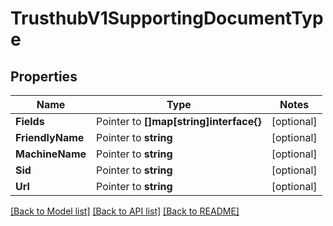 # TrusthubV1SupportingDocumentType

## Properties
Name | Type | Notes
------------ | ------------- | -------------
**Fields** | Pointer to **[]map[string]interface{}** | [optional] 
**FriendlyName** | Pointer to **string** | [optional] 
**MachineName** | Pointer to **string** | [optional] 
**Sid** | Pointer to **string** | [optional] 
**Url** | Pointer to **string** | [optional] 

[[Back to Model list]](../README.md#documentation-for-models) [[Back to API list]](../README.md#documentation-for-api-endpoints) [[Back to README]](../README.md)


